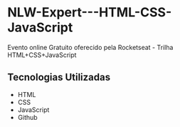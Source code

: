 # NLW-Expert---HTML-CSS-JavaScript
Evento online Gratuito oferecido pela Rocketseat - Trilha HTML+CSS+JavaScript

## Tecnologias Utilizadas

- HTML
- CSS
- JavaScript
- Github
